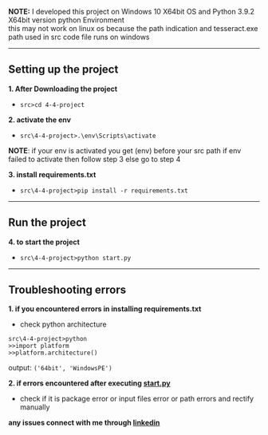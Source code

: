 **NOTE:** I developed this project on Windows 10 X64bit OS and Python 3.9.2 X64bit version python Environment<br>
      this may not work on linux os because the path indication and tesseract.exe path used in src code file runs on windows
***
## **Setting up the project**

**1. After Downloading the project**
* `src>cd 4-4-project`

**2. activate the env**
* `src\4-4-project>.\env\Scripts\activate`

**NOTE**: if your env is activated you get (env) before your src path if env failed to activate then follow step 3 else go to step 4

**3. install requirements.txt**
* `src\4-4-project>pip install -r requirements.txt`
***
## **Run the project**

**4. to start the project**
* `src\4-4-project>python start.py`
***
## **Troubleshooting errors**
**1. if you encountered errors in installing requirements.txt**
 * check python architecture
```
src\4-4-project>python
>>import platform
>>platform.architecture()
```
output: `('64bit', 'WindowsPE')`

**2. if errors encountered after executing [start.py](https://github.com/harshablaze/4-4-project/blob/main/start.py)**
 * check if it is package error or input files error or path errors and rectify manually

**any issues connect with me through [linkedin](https://www.linkedin.com/in/sri-harsha-mullapudi-014623172/)** 


